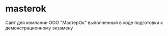 # masterok
Сайт для компании ООО "МастерОк" выполненный в ходе подготовки к демонстрационному экзамену
